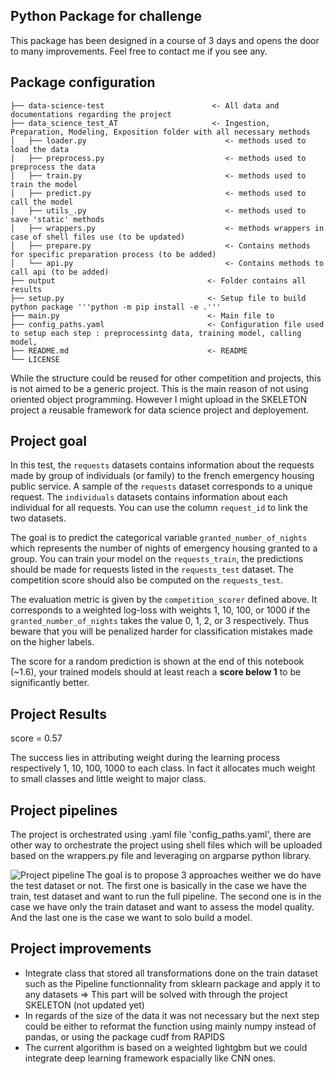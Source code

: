 ## Python Package for challenge ##
This package has been designed in a course of 3 days and opens the door to many improvements. 
Feel free to contact me if you see any.

## Package configuration
```
├── data-science-test                        <- All data and documentations regarding the project
├── data_science_test_AT                     <- Ingestion, Preparation, Modeling, Exposition folder with all necessary methods
│   ├── loader.py                               <- methods used to load the data 
│   ├── preprocess.py                           <- methods used to preprocess the data 
│   ├── train.py                                <- methods used to train the model
│   ├── predict.py                              <- methods used to call the model
│   ├── utils_.py                               <- methods used to save 'static' methods
│   ├── wrappers.py                             <- methods wrappers in case of shell files use (to be updated)
│   ├── prepare.py                              <- Contains methods for specific preparation process (to be added)
│   └── api.py                                  <- Contains methods to call api (to be added)
├── output                                  <- Folder contains all results
├── setup.py                                <- Setup file to build python package '''python -m pip install -e .'''
├── main.py                                 <- Main file to 
├── config_paths.yaml                       <- Configuration file used to setup each step : preprocessintg data, training model, calling model, 
├── README.md                               <- README
└── LICENSE
```
While the structure could be reused for other competition and projects, this is not aimed to be a generic project. This is the main reason of not using oriented object programming.
However I might upload in the SKELETON project a reusable framework for data science project and deployement.

## Project goal

In this test, the `requests` datasets contains information about the requests made by group of individuals (or family) to the french emergency housing public service. A sample of the `requests` dataset corresponds to a unique request. The `individuals` datasets contains information about each individual for all requests.
You can use the column `request_id` to link the two datasets.

The goal is to predict the categorical variable `granted_number_of_nights` which represents the number of nights of emergency housing granted to a group. You can train your model on the `requests_train`, the predictions should be made for requests listed in the `requests_test` dataset. The competition score should also be computed on the `requests_test`.

The evaluation metric is given by the `competition_scorer` defined above. It corresponds to a weighted log-loss with weights 1, 10, 100, or 1000 if the `granted_number_of_nights` takes the value 0, 1, 2, or 3 respectively. Thus beware that you will be penalized harder for classification mistakes made on the higher labels.

The score for a random prediction is shown at the end of this notebook (~1.6), your trained models should at least reach a **score below 1** to be significantly better.

## Project Results 

score = 0.57

The success lies in attributing weight during the learning process respectively 1, 10, 100, 1000 to each class. In fact it allocates much weight to small classes and little weight to major class.

## Project pipelines
The project is orchestrated using .yaml file 'config_paths.yaml', there are other way to orchestrate the project using shell files which will be uploaded based on the wrappers.py file and leveraging on argparse python library.

<img align="left" alt="Project pipeline" src="https://camo.githubusercontent.com/1347ad4c15c8a1cb31741627a0bf283fdce8f26847f768d6718ca166922e1621/68747470733a2f2f6c68342e676f6f676c6575736572636f6e74656e742e636f6d2f6e54345467453873354b37642d73476d424b4a455774434a456758495a513439544c56497947365f7430524737506f4e65356b386572414b797337744e6e6f545f7141395f39474859586b4e79773d77313932302d683936352d7277" />

The goal is to propose 3 approaches weither we do have the test dataset or not.
The first one is basically in the case we have the train, test dataset and want to run the full pipeline. 
The second one is in the case we have only the train dataset and want to assess the model quality. 
And the last one is the case we want to solo build a model.

## Project improvements
* Integrate class that stored all transformations done on the train dataset such as the Pipeline functionnality from sklearn package and apply it to any datasets
=> This part will be solved with through the project SKELETON (not updated yet)
* In regards of the size of the data it was not necessary but the next step could be either to reformat the function using mainly numpy instead of pandas, or using the package cudf from RAPIDS
* The current algorithm is based on a weighted lightgbm but we could integrate deep learning framework espacially like CNN ones.



